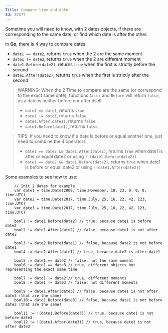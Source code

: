 ```yaml
---
Title: Compare time and date
Id: 32577
---
```

Sometime you will need to know, with 2 dates objects, if there are corresponding to the same date, or find which date is after the other.

In **Go**, there is 4 way to compare dates:
- `date1 == date2`, returns `true` when the 2 are the same moment
- `date1 != date2`, returns `true` when the 2 are different moment
- `date1.Before(date2)`, returns `true` when the first is strictly before the second
- `date1.After(date2)`, returns `true` when the first is strictly after the second

> WARNING: When the 2 Time to compare are the same (or correspond to the exact same date), functions `After` and `Before` will return `false`, as a date is neither before nor after itself
> - `date1 == date1`, returns `true`
> - `date1 != date1`, returns `false`
> - `date1.After(date1)`, returns `false`
> - `date1.Before(date1)`, returns `false`

<!-- break -->

> TIPS: If you need to know if a date is before or equal another one, just need to combine the 4 operators
> - `date1 == date2 && date1.After(date2)`, returns `true` when date1 is after or equal date2
>or using `! (date1.Before(date2))`
> - `date1 == date2 && date1.Before(date2)`, returns `true` when date1 is before or equal date2
>or using `!(date1.After(date2))`

Some examples to see how to use:

```
    // Init 2 dates for example
    var date1 = time.Date(2009, time.November, 10, 23, 0, 0, 0, time.UTC)
    var date2 = time.Date(2017, time.July, 25, 16, 22, 42, 123, time.UTC)
    var date3 = time.Date(2017, time.July, 25, 16, 22, 42, 123, time.UTC)

    bool1 := date1.Before(date2) // true, because date1 is before date2
    bool2 := date1.After(date2) // false, because date1 is not after date2

    bool3 := date2.Before(date1) // false, because date2 is not before date1
    bool4 := date2.After(date1) // true, because date2 is after date1

    bool5 := date1 == date2 // false, not the same moment
    bool6 := date1 == date3 // true, different objects but representing the exact same time

    bool7 := date1 != date2 // true, different moments
    bool8 := date1 != date3 // false, not different moments

    bool9 := date1.After(date3) // false, because date1 is not after date3 (that are the same)
    bool10:= date1.Before(date3) // false, because date1 is not before date3 (that are the same)

    bool11 := !(date1.Before(date3)) // true, because date1 is not before date3
    bool12 := !(date1.After(date3)) // true, because date1 is not after date3
```